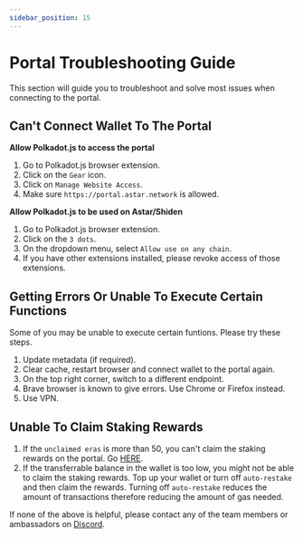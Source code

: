 ```yaml
---
sidebar_position: 15
---
```


# Portal Troubleshooting Guide

This section will guide you to troubleshoot and solve most issues when connecting to the portal.

## Can't Connect Wallet To The Portal

**Allow Polkadot.js to access the portal**
1. Go to Polkadot.js browser extension.
2. Click on the `Gear` icon.
3. Click on `Manage Website Access`.
4. Make sure `https://portal.astar.network` is allowed.

**Allow Polkadot.js to be used on Astar/Shiden**
1. Go to Polkadot.js browser extension.
2. Click on the `3 dots`.
3. On the dropdown menu, select `Allow use on any chain`.
4. If you have other extensions installed, please revoke access of those extensions.

## Getting Errors Or Unable To Execute Certain Functions
Some of you may be unable to execute certain funtions. Please try these steps.
1. Update metadata (if required).
2. Clear cache, restart browser and connect wallet to the portal again.
3. On the top right corner, switch to a different endpoint.
4. Brave browser is known to give errors. Use Chrome or Firefox instead.
5. Use VPN.

## Unable To Claim Staking Rewards
1. If the `unclaimed eras` is more than 50, you can't claim the staking rewards on the portal. Go [HERE](https://docs.astar.network/docs/user-guides/manual_claim).
2. If the transferrable balance in the wallet is too low, you might not be able to claim the staking rewards. Top up your wallet or turn off `auto-restake` and then claim the rewards. Turning off `auto-restake` reduces the amount of transactions therefore reducing the amount of gas needed.


If none of the above is helpful, please contact any of the team members or ambassadors on [Discord](https://discord.gg/2FGq5KqwBh).

